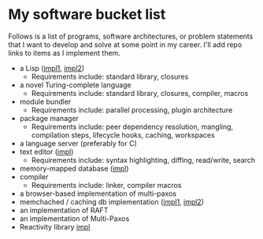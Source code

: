# My software bucket list

Follows is a list of programs, software architectures, or problem statements that I want to develop and solve at some point in my career. I'll add repo links to items as I implement them.

- a Lisp ([impl1](https://github.com/MatthewZito/micro-lisp), [impl2](https://github.com/MatthewZito/IDL))
  - Requirements include: standard library, closures
- a novel Turing-complete language
  - Requirements include: standard library, closures, compiler, macros
- module bundler
  - Requirements include: parallel processing, plugin architecture
- package manager
  - Requirements include: peer dependency resolution, mangling, compilation steps, lifecycle hooks, caching, workspaces
- a language server (preferably for C)
- text editor ([impl](https://github.com/MatthewZito/tabloid))
  - Requirements include: syntax highlighting, diffing, read/write, search
- memory-mapped database ([impl](https://github.com/MatthewZito/pageboy))
- compiler
  - Requirements include: linker, compiler macros
- a browser-based implementation of multi-paxos
- memchached / caching db implementation ([impl1](https://github.com/MatthewZito/tenure), [impl2](https://github.com/MatthewZito/tenure-go))
- an implementation of RAFT
- an implementation of Multi-Paxos
- Reactivity library [impl](https://github.com/MatthewZito/vivisector)
